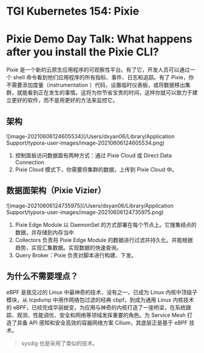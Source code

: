 # TGI Kubernetes 154: Pixie

# Pixie Demo Day Talk: What happens after you install the Pixie CLI?

Pixie 是一个新的云原生应用程序的可观察性平台。有了它，开发人员可以通过一个 shell 命令看到他们应用程序的所有指标、事件、日志和追踪。有了 Pixie，你不需要添加度量（instrumentation ）代码，设置临时仪表板，或将数据移出集群，就能看到正在发生的事情。这将为你节省宝贵的时间，这样你就可以致力于建立更好的软件，而不是用更好的方法来监控它。

## 架构

![image-20210606124605534](/Users/dxyan06/Library/Application Support/typora-user-images/image-20210606124605534.png)

1. 控制面板访问数据面有两种方式：通过 Pixie Cloud 或 Direct Data Connection
2. Pixie Cloud 模式下，你需要将集群的数据，上传到 Pixie Cloud 中。

## 数据面架构（Pixie Vizier）

![image-20210606124735975](/Users/dxyan06/Library/Application Support/typora-user-images/image-20210606124735975.png)

1. Pixie Edge Module 以 DaemonSet 的方式部署在每个节点上。它搜集结点的数据，并存储到内存当中
2. Collectors 负责将 Pixie Edge Module 的数据进行过滤并持久化。并能根据趋势，实现汇集数据。实现数据的快速查询。
3. Query Broker：Pixie 负责对脚本进行构建、下发。

## 为什么不需要埋点？

eBPF 是我见过的 Linux 中最神奇的技术，没有之一，已成为 Linux 内核中顶级子模块，从 tcpdump 中用作网络包过滤的经典 cbpf，到成为通用 Linux 内核技术的 eBPF，已经完成华丽蜕变，为应用与神奇的内核打造了一座桥梁，在系统跟踪、观测、性能调优、安全和网络等领域发挥重要的角色。为 Service Mesh 打造了具备 API 感知和安全高效的容器网络方案 Cilium，其底层正是基于 eBPF 技术。

> sysdig 也是采用了类似的技术。

